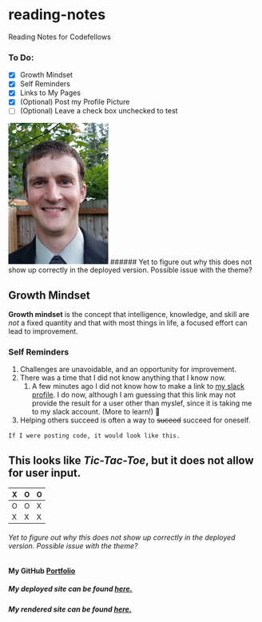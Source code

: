 # reading-notes
Reading Notes for Codefellows

### To Do:
- [x] Growth Mindset
- [x] Self Reminders
- [x] Links to My Pages
- [x] \(Optional) Post my Profile Picture
- [ ] \(Optional) Leave a check box unchecked to test

<img src="/Simon%20Profile%20Pic.jpg" width=200>
###### Yet to figure out why this does not show up correctly in the deployed version. Possible issue with the theme?


## Growth Mindset
**Growth mindset** is the concept that intelligence, knowledge, and skill are *not* a fixed quantity and that with most things in life, a focused effort can lead to improvement.

### Self Reminders
1. Challenges are unavoidable, and an opportunity for improvement.
2. There was a time that I did not know anything that I know now.
   1. A few minutes ago I did not know how to make a link to [my slack profile](https://app.slack.com/client/T039KG69K/G01985S2L9M/user_profile/U01AURZ67QB). I do now, although I am guessing that this link may not provide the result for a user other than myslef, since it is taking me to my slack account. \(More to learn!) :exploding_head:
3. Helping others succeed is often a way to ~~suceed~~ succeed for oneself.

```
If I were posting code, it would look like this.
```

## This looks like *Tic-Tac-Toe*, but it does not allow for user input. 
X|O|O
---|---|---
O|O|X
X|X|X
###### Yet to figure out why this does not show up correctly in the deployed version. Possible issue with the theme?


#### My GitHub [Portfolio](https://github.com/paneks19)

##### My deployed site can be found [here.](https://paneks19.github.io/reading-notes/)

##### My rendered site can be found [here.](https://github.com/paneks19/reading-notes/blob/master/README.md)
